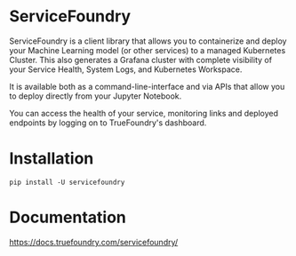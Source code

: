 # ServiceFoundry

ServiceFoundry is a client library that allows you to containerize and deploy your Machine Learning model (or other
services) to a managed Kubernetes Cluster. This also generates a Grafana cluster with complete visibility of your
Service Health, System Logs, and Kubernetes Workspace.

It is available both as a command-line-interface and via APIs that allow you to deploy directly from your Jupyter
Notebook.

You can access the health of your service, monitoring links and deployed endpoints by logging on to TrueFoundry's
dashboard.

# Installation

```
pip install -U servicefoundry
```

# Documentation

https://docs.truefoundry.com/servicefoundry/

